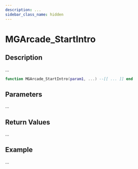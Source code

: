 ```yaml
---
description: ...
sidebar_class_name: hidden
---
```


# MGArcade_StartIntro

## Description

...

```lua
function MGArcade_StartIntro(param1, ...) --[[ ... ]] end
```

## Parameters

...

## Return Values

...

## Example

...


